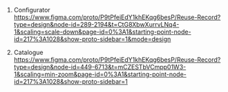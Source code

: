 1. Configurator
https://www.figma.com/proto/P9tPfeiEdY1khEKqg6besP/Reuse-Record?type=design&node-id=289-2194&t=CtG8XbwXurrvLNq4-1&scaling=scale-down&page-id=0%3A1&starting-point-node-id=217%3A1028&show-proto-sidebar=1&mode=design

3. Catalogue
   https://www.figma.com/proto/P9tPfeiEdY1khEKqg6besP/Reuse-Record?type=design&node-id=449-6713&t=mCZESTbVCmpp01W3-1&scaling=min-zoom&page-id=0%3A1&starting-point-node-id=217%3A1028&show-proto-sidebar=1
